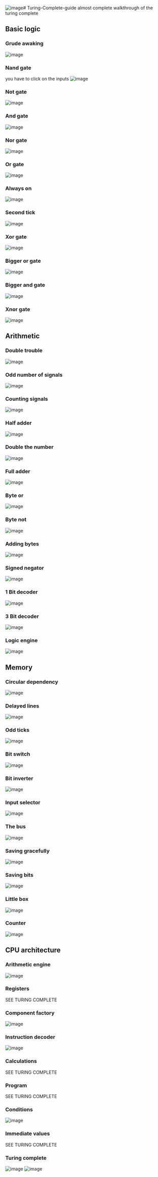![image](https://github.com/user-attachments/assets/9f2b9f5a-19af-4d5e-97f3-8ba3b814537f)# Turing-Complete-guide
almost complete walkthrough of the turing complete

## Basic logic

### Grude awaking
![image](https://github.com/user-attachments/assets/d2cb2912-0707-406a-a93d-dd815ff9a60f)

### Nand gate
you have to click on the inputs
![image](https://github.com/user-attachments/assets/4e65f68d-b4a5-49e9-941c-e317645db36b)

### Not gate
![image](https://github.com/user-attachments/assets/876fbef6-52d6-4080-9a9f-1cca1d885977)

### And gate
![image](https://github.com/user-attachments/assets/51cbd8fa-0a17-429d-93e7-ad3579d69e4a)

### Nor gate
![image](https://github.com/user-attachments/assets/7cd7c458-644d-4124-9b08-1061935d9cbf)

### Or gate
![image](https://github.com/user-attachments/assets/0116ce15-ea0f-4721-8bf6-7d65f045faf6)

### Always on
![image](https://github.com/user-attachments/assets/b115115e-2654-4692-a7c3-5cf1c1e34af4)

### Second tick
![image](https://github.com/user-attachments/assets/78653312-e67d-4af9-9ca7-945487dafb6f)

### Xor gate
![image](https://github.com/user-attachments/assets/1a1221a9-114d-4e21-8270-7f7d18ed8eed)

### Bigger or gate
![image](https://github.com/user-attachments/assets/7f00fa36-30d6-4547-ac8e-3ac676050126)

### Bigger and gate
![image](https://github.com/user-attachments/assets/9594110e-54ad-4a38-a0b8-cb0c489d72b1)

### Xnor gate
![image](https://github.com/user-attachments/assets/84e98a8b-7094-44aa-ad40-f993c039c05d)


## Arithmetic

### Double trouble
![image](https://github.com/user-attachments/assets/a7da4e2e-c75a-43de-99ad-ef9f855b7534)

### Odd number of signals
![image](https://github.com/user-attachments/assets/ca7eeb60-9db5-42a9-86bf-6087bdc5295d)

### Counting signals
![image](https://github.com/user-attachments/assets/c9422f6b-7f52-4819-b4ed-75195e429ea6)

### Half adder
![image](https://github.com/user-attachments/assets/3a4e53df-5622-4778-bb20-2acc700d9a9a)

### Double the number
![image](https://github.com/user-attachments/assets/c148dc60-268c-4fe2-a24f-f1e5528ca8c2)

### Full adder
![image](https://github.com/user-attachments/assets/0bfc8ee2-61ba-4046-a756-65c75f78be79)

### Byte or
![image](https://github.com/user-attachments/assets/fda64a0a-4039-4be8-beca-bcf3c11d4af2)

### Byte not
![image](https://github.com/user-attachments/assets/aad38b17-d45b-44ca-a06e-1e35698b04ff)

### Adding bytes
![image](https://github.com/user-attachments/assets/e4e9f87a-026c-4a77-97db-083a2eefcc23)

### Signed negator
![image](https://github.com/user-attachments/assets/f847d154-5b21-4b7f-a904-abbedc939597)

### 1 Bit decoder
![image](https://github.com/user-attachments/assets/a88cc693-0e11-41c6-8d8a-a7bae8f196e7)

### 3 Bit decoder
![image](https://github.com/user-attachments/assets/b8bbfb8e-ea5f-4f0a-9fa9-f0d4d14c294c)

### Logic engine
![image](https://github.com/user-attachments/assets/8fdf93d4-002c-4542-8606-b6681fb9381b)


## Memory

### Circular dependency
![image](https://github.com/user-attachments/assets/24d2fd0c-7572-4489-8c4d-c73a7f3ca29d)

### Delayed lines
![image](https://github.com/user-attachments/assets/2be69ee7-7ee9-45da-8d6a-4622d164f381)

### Odd ticks
![image](https://github.com/user-attachments/assets/277203f2-ae67-4c09-a3ae-b407674c85b5)

### Bit switch
![image](https://github.com/user-attachments/assets/b9050c71-65f1-4dd9-9291-29aa25cf9aae)

### Bit inverter
![image](https://github.com/user-attachments/assets/166da522-1e4b-42a8-87fb-c9a91c36cf7d)

### Input selector
![image](https://github.com/user-attachments/assets/e6e3eff6-f276-42aa-8b76-f0483244cfad)

### The bus
![image](https://github.com/user-attachments/assets/a8f24199-49c5-41c7-b65d-591c41052f2b)

### Saving gracefully
![image](https://github.com/user-attachments/assets/0835e9cf-c42e-40cf-a667-a1702c94b68c)

### Saving bits
![image](https://github.com/user-attachments/assets/dad1f0e1-57db-48a9-b093-db5f2e5b4e88)

### Little box
![image](https://github.com/user-attachments/assets/7125b069-6faa-4d99-8b4b-3681c7ef5e35)

### Counter
![image](https://github.com/user-attachments/assets/ecf06482-1a7c-4cdd-8673-30370af5033b)


## CPU architecture

### Arithmetic engine
![image](https://github.com/user-attachments/assets/a73967b6-f014-4f31-a3af-cd9aee3f8160)

### Registers
SEE TURING COMPLETE

### Component factory
![image](https://github.com/user-attachments/assets/371d992d-fde4-4e30-baed-e1c899e268c8)

### Instruction decoder
![image](https://github.com/user-attachments/assets/a2ed4883-692b-4837-8bfc-b2d8b8df606a)

### Calculations
SEE TURING COMPLETE

### Program
SEE TURING COMPLETE

### Conditions
![image](https://github.com/user-attachments/assets/70e2c5a9-e69a-41c5-9b0e-f349647338a7)

### Immediate values
SEE TURING COMPLETE

### Turing complete
![image](https://github.com/user-attachments/assets/0ecca628-5e9c-4b95-9d25-dba023cb2c9e)
![image](https://github.com/user-attachments/assets/7049a81b-becd-4f13-9a2a-807075d5d106)
